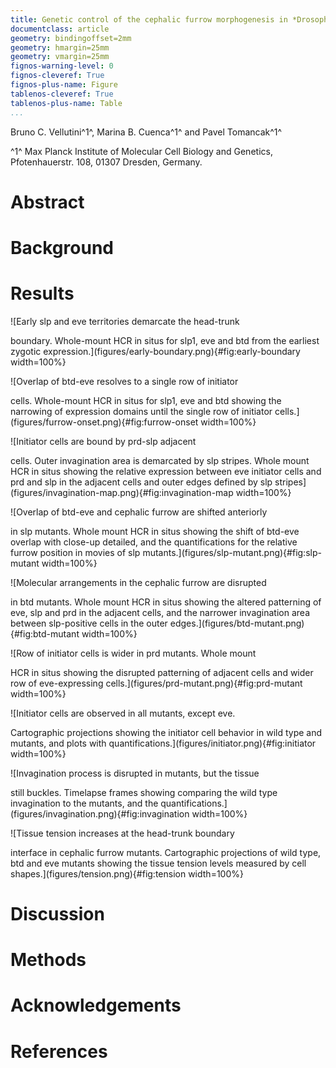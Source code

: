```yaml
---
title: Genetic control of the cephalic furrow morphogenesis in *Drosophila*
documentclass: article
geometry: bindingoffset=2mm
geometry: hmargin=25mm
geometry: vmargin=25mm
fignos-warning-level: 0
fignos-cleveref: True
fignos-plus-name: Figure
tablenos-cleveref: True
tablenos-plus-name: Table
...
```



Bruno C. Vellutini^1^, Marina B. Cuenca^1^ and Pavel Tomancak^1^

^1^ Max Planck Institute of Molecular Cell Biology and Genetics,
Pfotenhauerstr. 108, 01307 Dresden, Germany.


# Abstract


# Background


# Results

<!--Figure 1--> ![Early slp and eve territories demarcate the head-trunk
boundary. Whole-mount HCR in situs for slp1, eve and btd from the earliest
zygotic expression.](figures/early-boundary.png){#fig:early-boundary width=100%}
<!--TODO: grayscale channels instead?-->

<!--Figure 2--> ![Overlap of btd-eve resolves to a single row of initiator
cells. Whole-mount HCR in situs for slp1, eve and btd showing the narrowing of
expression domains until the single row of initiator
cells.](figures/furrow-onset.png){#fig:furrow-onset width=100%}

<!--Figure 3--> ![Initiator cells are bound by prd-slp adjacent
cells. Outer invagination area is demarcated by slp
stripes. Whole mount HCR in situs showing the relative expression between eve
initiator cells and prd and slp in the adjacent cells and outer edges defined
by slp stripes](figures/invagination-map.png){#fig:invagination-map width=100%}

<!--TODO: Continue from here.-->

<!--Figure 4--> ![Overlap of btd-eve and cephalic furrow are shifted anteriorly
in slp mutants. Whole mount HCR in situs showing the shift of btd-eve overlap
with close-up detailed, and the quantifications for the relative furrow
position in movies of slp mutants.](figures/slp-mutant.png){#fig:slp-mutant
width=100%}

<!--Figure 5--> ![Molecular arrangements in the cephalic furrow are disrupted
in btd mutants. Whole mount HCR in situs showing the altered patterning of eve,
slp and prd in the adjacent cells, and the narrower invagination area between
slp-positive cells in the outer edges.](figures/btd-mutant.png){#fig:btd-mutant
width=100%}

<!--Figure 6--> ![Row of initiator cells is wider in prd mutants. Whole mount
HCR in situs showing the disrupted patterning of adjacent cells and wider row
of eve-expressing cells.](figures/prd-mutant.png){#fig:prd-mutant width=100%}

<!--TODO: count and compare the number of eve-expressing cells.-->

<!--Figure 8--> ![Initiator cells are observed in all mutants, except eve.
Cartographic projections showing the initiator cell behavior in wild type and
mutants, and plots with quantifications.](figures/initiator.png){#fig:initiator
width=100%}

<!--Figure 9--> ![Invagination process is disrupted in mutants, but the tissue
still buckles. Timelapse frames showing comparing the wild type invagination to
the mutants, and the
quantifications.](figures/invagination.png){#fig:invagination width=100%}

<!--Figure 10--> ![Tissue tension increases at the head-trunk boundary
interface in cephalic furrow mutants. Cartographic projections of wild type,
btd and eve mutants showing the tissue tension levels measured by cell
shapes.](figures/tension.png){#fig:tension width=100%}


# Discussion


# Methods


# Acknowledgements


# References

